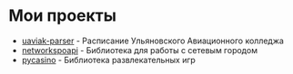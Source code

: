 # Мои проекты
- [uaviak-parser](https://t.me/UaviakTimetableBot) - Расписание Ульяновского Авиационного колледжа
- [networkspoapi](https://t.me/UaviakTimetableBot) - Библиотека для работы с сетевым городом
- [pycasino](https://t.me/werdeengod) - Библиотека развлекательных игр
